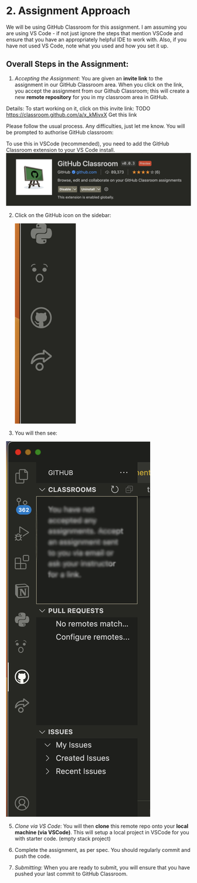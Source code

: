 # 2. Assignment Approach

We will be using GitHub Classroom for this assignment. I am assuming you are using VS Code - if not just ignore the steps that mention VSCode and ensure that you have an appropriately helpful IDE to work with. Also, if you have not used VS Code, note what you used and how you set it up. 


## Overall Steps in the Assignment:


1. *Accepting the Assignment*: You are given an **invite link** to the assignment in our GitHub Classroom area.  When you click on the link, you accept the assignment from our Github Classroom; this will create a new **remote repository** for you in my classroom area in GitHub.

Details: 
To start working on it, click on this invite link:
TODO
<https://classroom.github.com/a/x_kMjvxX>  Get this link

Please follow the usual process. Any difficulties, just let me know. 
You will be prompted to authorise GitHub classroom:



To use this in VSCode (recommended), you need to add the GitHub Classroom extension to your VS Code install. 
   ![](img/vscode.PNG) 

2. Click on  the GitHub icon on the sidebar: 
   
    ![](img/sidebar.PNG) 

3. You will then see:

![](img/accept.PNG) 

5. *Clone via VS Code*: You will then **clone** this remote repo onto your **local machine (via VSCode)**.  This will setup a local project in VSCode for you with starter code. (empty stack project)

6. Complete the assignment, as per spec. You should regularly commit and push the code. 

6.  *Submitting*: When you are ready to submit, you will ensure that you have pushed your last commit to GitHub Classroom.  






